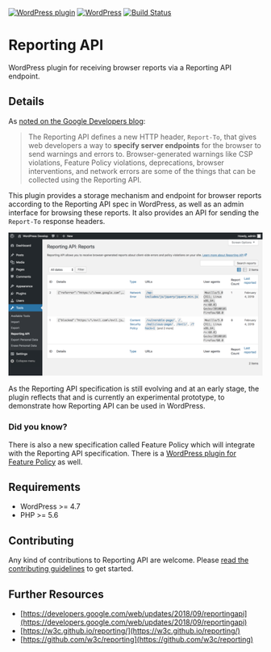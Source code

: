 [![WordPress plugin](https://img.shields.io/wordpress/plugin/v/reporting-api.svg?maxAge=2592000)](https://wordpress.org/plugins/reporting-api/)
[![WordPress](https://img.shields.io/wordpress/v/reporting-api.svg?maxAge=2592000)](https://wordpress.org/plugins/reporting-api/)
[![Build Status](https://api.travis-ci.org/GoogleChromeLabs/wp-reporting-api.png?branch=master)](https://travis-ci.org/GoogleChromeLabs/wp-reporting-api)

# Reporting API

WordPress plugin for receiving browser reports via a Reporting API endpoint.

## Details

As [noted on the Google Developers blog](https://developers.google.com/web/updates/2018/09/reportingapi):

> The Reporting API defines a new HTTP header, `Report-To`, that gives web developers a way to **specify server endpoints** for the browser to send warnings and errors to. Browser-generated warnings like CSP violations, Feature Policy violations, deprecations, browser interventions, and network errors are some of the things that can be collected using the Reporting API.

This plugin provides a storage mechanism and endpoint for browser reports according to the Reporting API spec in WordPress, as well as an admin interface for browsing these reports. It also provides an API for sending the `Report-To` response headers.

![Reports admin screen with list view](assets-wp-repo/screenshot-1.png)

As the Reporting API specification is still evolving and at an early stage, the plugin reflects that and is currently an experimental prototype, to demonstrate how Reporting API can be used in WordPress.

### Did you know?

There is also a new specification called Feature Policy which will integrate with the Reporting API specification. There is a [WordPress plugin for Feature Policy](https://github.com/GoogleChromeLabs/wp-feature-policy) as well.

## Requirements

* WordPress >= 4.7
* PHP >= 5.6

## Contributing

Any kind of contributions to Reporting API are welcome. Please [read the contributing guidelines](https://github.com/GoogleChromeLabs/wp-reporting-api/blob/master/CONTRIBUTING.md) to get started.

## Further Resources

* [https://developers.google.com/web/updates/2018/09/reportingapi](https://developers.google.com/web/updates/2018/09/reportingapi)
* [https://w3c.github.io/reporting/](https://w3c.github.io/reporting/)
* [https://github.com/w3c/reporting](https://github.com/w3c/reporting)
